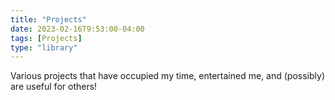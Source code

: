 ```yaml
---
title: "Projects"
date: 2023-02-16T9:53:00-04:00
tags: [Projects]
type: "library"
---
```

Various projects that have occupied my time, entertained me, and (possibly) are useful for others!